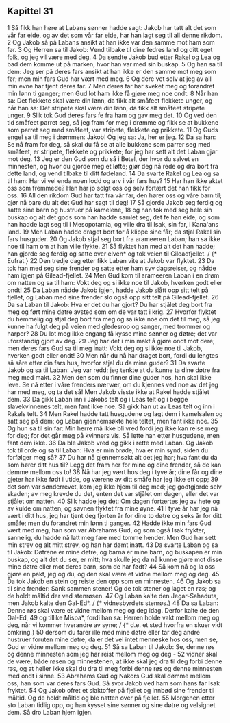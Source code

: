 ## Kapittel 31

1 Så fikk han høre at Labans sønner hadde sagt: Jakob har tatt alt det som vår far eide, og av det som vår far eide, har han lagt seg til all denne rikdom.
2 Og Jakob så på Labans ansikt at han ikke var den samme mot ham som før.
3 Og Herren sa til Jakob: Vend tilbake til dine fedres land og ditt eget folk, og jeg vil være med deg.
4 Da sendte Jakob bud etter Rakel og Lea og bad dem komme ut på marken, hvor han var med sin buskap.
5 Og han sa til dem: Jeg ser på deres fars ansikt at han ikke er den samme mot meg som før; men min fars Gud har vært med meg.
6 Og dere vet selv at jeg av all min evne har tjent deres far.
7 Men deres far har sveket meg og forandret min lønn ti ganger; men Gud lot ham ikke få gjøre meg noe ondt.
8 Når han sa: Det flekkete skal være din lønn, da fikk alt småfeet flekkete unger, og når han sa: Det stripete skal være din lønn, da fikk alt småfeet stripete unger.
9 Slik tok Gud deres fars fe fra ham og gav meg det.
10 Og ved den tid småfeet parret seg, så jeg fram for meg i drømme og fikk se at bukkene som parret seg med småfeet, var stripete, flekkete og prikkete.
11 Og Guds engel sa til meg i drømmen: Jakob! Og jeg sa: Ja, her er jeg.
12 Da sa han: Se nå fram for deg, så skal du få se at alle bukkene som parrer seg med småfeet, er stripete, flekkete og prikkete; for jeg har sett alt det Laban gjør mot deg.
13 Jeg er den Gud som du så i Betel, der hvor du salvet en minnesten, og hvor du gjorde meg et løfte; gjør deg nå rede og dra bort fra dette land, og vend tilbake til ditt fødeland.
14 Da svarte Rakel og Lea og sa til ham: Har vi vel enda noen lodd og arv i vår fars hus?
15 Har han ikke aktet oss som fremmede? Han har jo solgt oss og selv fortært det han fikk for oss.
16 All den rikdom Gud har tatt fra vår far, den hører oss og våre barn til; gjør nå bare du alt det Gud har sagt til deg!
17 Så gjorde Jakob seg ferdig og satte sine barn og hustruer på kamelene,
18 og han tok med seg hele sin buskap og alt det gods som han hadde samlet seg, det fe han eide, og som han hadde lagt seg til i Mesopotamia, og ville dra til Isak, sin far, i Kana'ans land.
19 Men Laban hadde draget bort for å klippe sine får; da stjal Rakel sin fars husguder.
20 Og Jakob stjal seg bort fra arameeren Laban; han sa ikke noe til ham om at han ville flykte.
21 Så flyktet han med alt det han hadde; han gjorde seg ferdig og satte over elven* og tok veien til Gileadfjellet. / {* Eufrat.}
22 Den tredje dag etter fikk Laban vite at Jakob var flyktet.
23 Da tok han med seg sine frender og satte etter ham syv dagsreiser, og nådde ham igjen på Gilead-fjellet.
24 Men Gud kom til arameeren Laban i en drøm om natten og sa til ham: Vokt deg og si ikke noe til Jakob, hverken godt eller ondt!
25 Da Laban nådde Jakob igjen, hadde Jakob slått opp sitt telt på fjellet, og Laban med sine frender slo også opp sitt telt på Gilead-fjellet.
26 Da sa Laban til Jakob: Hva er det du har gjort? Du har stjålet deg bort fra meg og ført mine døtre avsted som om de var tatt i krig.
27 Hvorfor flyktet du hemmelig og stjal deg bort fra meg og sa ikke noe om det til meg, så jeg kunne ha fulgt deg på veien med gledesrop og sanger, med trommer og harper?
28 Du lot meg ikke engang få kysse mine sønner og døtre; det var uforstandig gjort av deg.
29 Jeg har det i min makt å gjøre ondt mot dere; men deres fars Gud sa til meg inatt: Vokt deg og si ikke noe til Jakob, hverken godt eller ondt!
30 Men når du nå har draget bort, fordi du lengtes så såre etter din fars hus, hvorfor stjal du da mine guder?
31 Da svarte Jakob og sa til Laban: Jeg var redd; jeg tenkte at du kunne ta dine døtre fra meg med makt.
32 Men den som du finner dine guder hos, han skal ikke leve. Se nå etter i våre frenders nærvær, om du kjennes ved noe av det jeg har med meg, og ta det så! Men Jakob visste ikke at Rakel hadde stjålet dem.
33 Da gikk Laban inn i Jakobs telt og i Leas telt og i begge slavekvinnenes telt, men fant ikke noe. Så gikk han ut av Leas telt og inn i Rakels telt.
34 Men Rakel hadde tatt husgudene og lagt dem i kamelsalen og satt seg på dem; og Laban gjennemsøkte hele teltet, men fant ikke noe.
35 Og hun sa til sin far: Min herre må ikke bli vred fordi jeg ikke kan reise meg for deg; for det går meg på kvinners vis. Så lette han etter husgudene, men fant dem ikke.
36 Da ble Jakob vred og gikk i rette med Laban. Og Jakob tok til orde og sa til Laban: Hva er min brøde, hva er min synd, siden du forfølger meg så?
37 Du har nå gjennemsøkt alt det jeg har; hva fant du da som hører ditt hus til? Legg det fram her for mine og dine frender, så de kan dømme mellom oss to!
38 Nå har jeg vært hos deg i tyve år; dine får og dine gjeter har ikke født i utide, og værene av ditt småfe har jeg ikke ett opp;
39 det som var sønderrevet, kom jeg ikke hjem til deg med; jeg godtgjorde selv skaden; av meg krevde du det, enten det var stjålet om dagen, eller det var stjålet om natten.
40 Slik hadde jeg det: Om dagen fortærtes jeg av hete og av kulde om natten, og søvnen flyktet fra mine øyne.
41 I tyve år har jeg nå vært i ditt hus, jeg har tjent deg fjorten år for dine to døtre og seks år for ditt småfe; men du forandret min lønn ti ganger.
42 Hadde ikke min fars Gud vært med meg, han som var Abrahams Gud, og som også Isak frykter, sannelig, du hadde nå latt meg fare med tomme hender. Men Gud har sett min strev og alt mitt strev, og han har dømt inatt.
43 Da svarte Laban og sa til Jakob: Døtrene er mine døtre, og barna er mine barn, og buskapen er min buskap, og alt det du ser, er mitt; hva skulle jeg da nå kunne gjøre mot disse mine døtre eller mot deres barn, som de har født?
44 Så kom nå og la oss gjøre en pakt, jeg og du, og den skal være et vidne mellom meg og deg.
45 Da tok Jakob en stein og reiste den opp som en minnesten.
46 Og Jakob sa til sine frender: Sank sammen stener! Og de tok stener og laget en røs; og de holdt måltid der ved stenrøsen.
47 Og Laban kalte den Jegar-Sahaduta, men Jakob kalte den Gal-Ed*. / {* vidnesbyrdets stenrøs.}
48 Da sa Laban: Denne røs skal være et vidne mellom meg og deg idag. Derfor kalte de den Gal-Ed,
49 og tillike Mispa*, fordi han sa: Herren holde vakt mellom meg og deg, når vi kommer hverandre av syne; / {* d.e. et sted hvorfra en skuer vidt omkring.}
50 dersom du farer ille med mine døtre eller tar deg andre hustruer foruten mine døtre, da er det vel intet menneske hos oss, men se, Gud er vidne mellom meg og deg.
51 Så sa Laban til Jakob: Se, denne røs og denne minnesten som jeg har reist mellom meg og deg -
52 vidner skal de være, både røsen og minnestenen, at ikke skal jeg dra til deg forbi denne røs, og at heller ikke skal du dra til meg forbi denne røs og denne minnesten med ondt i sinne.
53 Abrahams Gud og Nakors Gud skal dømme mellom oss, han som var deres fars Gud. Så svor Jakob ved ham som hans far Isak fryktet.
54 Og Jakob ofret et slaktoffer på fjellet og innbød sine frender til måltid. Og de holdt måltid og ble natten over på fjellet.
55 Morgenen etter sto Laban tidlig opp, og han kysset sine sønner og sine døtre og velsignet dem. Så dro Laban hjem igjen.
